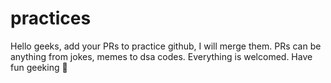 # practices

Hello geeks, add your PRs to practice github, I will merge them.
PRs can be anything from jokes, memes to dsa codes. Everything is welcomed.
Have fun geeking 🥳
